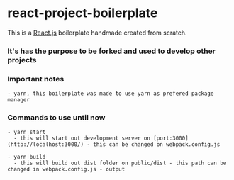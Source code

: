 # react-project-boilerplate
This is a [React.js](https://reactjs.org/docs/getting-started.html) boilerplate handmade created from scratch.
### It's has the purpose to be forked and used to develop other projects

### Important notes
    - yarn, this boilerplate was made to use yarn as prefered package manager
### Commands to use until now
    - yarn start
      - this will start out development server on [port:3000](http://localhost:3000/) - this can be changed on webpack.config.js

    - yarn build
      - this will build out dist folder on public/dist - this path can be changed in webpack.config.js - output
